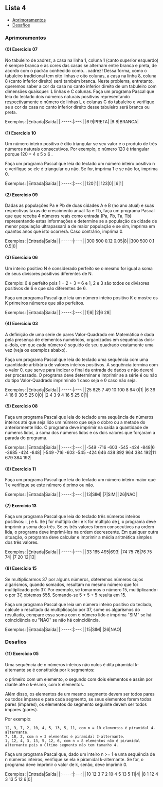 ## Lista 4

* [Aprimoramentos](#Aprimoramentos)<br>
* [Desafios](#Desafios)

### Aprimoramentos

#### (0) Exercício 07
No tabuleiro de xadrez, a casa na linha 1, coluna 1 (canto superior esquerdo) é sempre branca e as cores das casas se alternam entre branca e preta, de acordo com o padrão conhecido como... xadrez! Dessa forma, como o tabuleiro tradicional tem oito linhas e oito colunas, a casa na linha 8, coluna 8 (canto inferior direito) será também branca. Neste problema, entretanto, queremos saber a cor da casa no canto inferior direito de um tabuleiro com dimensões quaisquer: L linhas e C colunas.
Faça um programa Pascal que leia do teclado dois números naturais positivos representando respectivamente o número de linhas L e colunas C do tabuleiro e verifique se a cor da casa no canto inferior direito desse tabuleiro será branca ou preta.

Exemplos:
|Entrada|Saída|
|:-----:|:---:|
|6 9|PRETA|
|8 8|BRANCA|

#### (1) Exercício 10
Um número inteiro positivo é dito triangular se seu valor é o produto de três números naturais consecutivos. Por exemplo, o número 120 é triangular porque 120 = 4 x 5 x 6 .

Faça um programa Pascal que leia do teclado um número inteiro positivo n e verifique se ele é triangular ou não. Se for, imprima 1 e se não for, imprima 0.

Exemplos:
|Entrada|Saída|
|:-----:|:---:|
|120|1|
|123|0|
|6|1|

#### (2) Exercício 09
Dadas as populações Pa e Pb de duas cidades A e B (no ano atual) e suas respectivas taxas de crescimento anual Ta e Tb, faça um programa Pascal que que receba 4 números reais como entrada (Pa, Pb, Ta, Tb) representando estas informações e determine se a população da cidade de menor população ultrapassará a de maior população e se sim, imprima em quantos anos que isto ocorrerá. Caso contrário, imprima 0.

Exemplos:
|Entrada|Saída|
|:-----:|:---:|
|300 500 0.12 0.05|8|
|300 500 0.1 0.5|0|

#### (3) Exercício 06
Um inteiro positivo N é considerado perfeito se o mesmo for igual a soma de seus divisores positivos diferentes de N.

Exemplo: 6 é perfeito pois 1 + 2 + 3 = 6 e 1, 2 e 3 são todos os divisores positivos de 6 e que são diferentes de 6.

Faça um programa Pascal que leia um número inteiro positivo K e mostre os K primeiros números que são perfeitos.

Exemplos:
|Entrada|Saída|
|:-----:|:---:|
|1|6|
|2|6 28|

#### (4) Exercício 03
A definição de uma série de pares Valor-Quadrado em Matemática é dada pela presença de elementos numéricos, organizados em sequências dois-a-dois, em que cada número é seguido de seu quadrado exatamente uma vez (veja os exemplos abaixo).

Faça um programa Pascal que leia do teclado uma sequência com uma quantidade arbitrária de valores inteiros positivos. A sequência termina com o valor 0, que serve para indicar o final da entrada de dados e não deverá ser processado.
O programa deve determinar e imprimir se a série é ou não do tipo Valor-Quadrado imprimindo 1 caso seja e 0 caso não seja.

Exemplos:
|Entrada|Saída|
|:-----:|:---:|
|25 625 7 49 10 100 8 64 0|1|
|6 36 4 16 9 30 5 25 0|0|
|2 4 3 9 4 16 5 25 0|1|

#### (5) Exercício 08
Faça um programa Pascal que leia do teclado uma sequência de números inteiros até que seja lido um número que seja o dobro ou a metade do anteriormente lido. O programa deve imprimir na saída a quantidade de números lidos, a soma dos números lidos e os dois valores que forçaram a parada do programa.

Exemplos:
|Entrada|Saída|
|:-----:|:---:|
|-549 -716 -603 -545 -424 -848|6 -3685 -424 -848|
|-549 -716 -603 -545 -424 646 438 892 964 384 192|11 679 384 192|

#### (6) Exercício 11
Faça um programa Pascal que leia do teclado um número inteiro maior que 1 e verifique se este número é primo ou não.

Exemplos:
|Entrada|Saída|
|:-----:|:---:|
|13|SIM|
|7|SIM|
|26|NAO|

#### (7) Exercício 13
Faça um programa Pascal que leia do teclado três números inteiros positivos: i, j e k. Se j for múltiplo de i e k for múltiplo de j, o programa deve imprimir a soma dos três. Se os três valores forem consecutivos na ordem lida, o programa deve imprimi-los na ordem decrescente.
Em qualquer outra situação, o programa deve calcular e imprimir a média aritmética simples dos três valores.

Exemplos:
|Entrada|Saída|
|:-----:|:---:|
|33 165 495|693|
|74 75 76|76 75 74|
|7 20 12|13|

#### (8) Exercício 15
Se multiplicarmos 37 por alguns números, obteremos números cujos algarismos, quando somados, resultam no mesmo número que foi multiplicado pelo 37. Por exemplo, se tomarmos o número 15, multiplicando-o por 37, obtemos 555. Somando-se 5 + 5 + 5 resulta em 15.

Faça um programa Pascal que leia um número inteiro positivo do teclado, calcule o resultado da multiplicação por 37, some os algarismos do resultado, compare essa soma com o número lido e imprima "SIM" se há coincidência ou "NAO" se não há coincidência.

Exemplos:
|Entrada|Saída|
|:-----:|:---:|
|15|SIM|
|26|NAO|

### Desafios

#### (11) Exercício 05
Uma sequência de n números inteiros não nulos é dita piramidal k-alternante se é constituída por k segmentos:

o primeiro com um elemento, o segundo com dois elementos e assim por diante até o k-ésimo, com k elementos.

Além disso, os elementos de um mesmo segmento devem ser todos pares ou todos ímpares e para cada segmento, se seus elementos forem todos pares (ímpares), os elementos do segmento seguinte devem ser todos ímpares (pares).

Por exemplo:
```
12, 3, 7, 2, 10, 4, 5, 13, 5, 11, com n = 10 elementos é piramidal 4-alternante.
7, 10, 2, com n = 3 elementos é piramidal 2-alternante.
1, 12, 4, 3, 13, 5, 12, 6, com n = 8 elementos não é piramidal alternante pois o último segmento não tem tamanho 4.
```
Faça um programa Pascal que, dado um inteiro n >= 1 e uma sequência de n números inteiros, verifique se ela é piramidal k-alternante. Se for, o programa deve imprimir o valor de k, senão, deve imprimir 0.

Exemplos:
|Entrada|Saída|
|:-----:|:---:|
|10 12 3 7 2 10 4 5 13 5 11|4|
|8 1 12 4 3 13 5 12 6|0|
